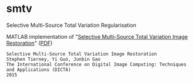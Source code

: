 # smtv
Selective Multi-Source Total Variation Regularisation

MATLAB implementation of "[Selective Multi-Source Total Variation Image Restoration][1]" ([PDF][2])

	Selective Multi-Source Total Variation Image Restoration
	Stephen Tierney, Yi Guo, Junbin Gao
	The International Conference on Digital Image Computing: Techniques and Applications (DICTA)
	2015


[1]: http://sjtrny.com/publications/
[2]: http://sjtrny.com/storage/smtv.pdf
